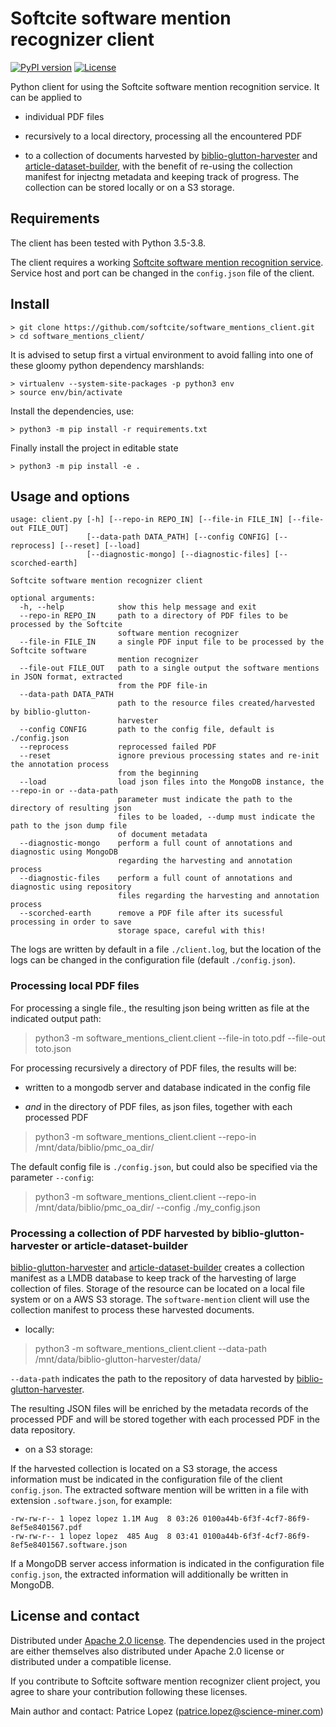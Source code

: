 # Softcite software mention recognizer client

[![PyPI version](https://badge.fury.io/py/software_mentions_client.svg)](https://badge.fury.io/py/software_mentions_client)
[![License](http://img.shields.io/:license-apache-blue.svg)](http://www.apache.org/licenses/LICENSE-2.0.html)

Python client for using the Softcite software mention recognition service. It can be applied to 

* individual PDF files

* recursively to a local directory, processing all the encountered PDF 

* to a collection of documents harvested by [biblio-glutton-harvester](https://github.com/kermitt2/biblio-glutton-harvester) and [article-dataset-builder](https://github.com/kermitt2/article-dataset-builder), with the benefit of re-using the collection manifest for injectng metadata and keeping track of progress. The collection can be stored locally or on a S3 storage. 

## Requirements

The client has been tested with Python 3.5-3.8. 

The client requires a working [Softcite software mention recognition service](https://github.com/ourresearch/software-mentions). Service host and port can be changed in the `config.json` file of the client. 

## Install

```console
> git clone https://github.com/softcite/software_mentions_client.git
> cd software_mentions_client/
```

It is advised to setup first a virtual environment to avoid falling into one of these gloomy python dependency marshlands:

```console
> virtualenv --system-site-packages -p python3 env
> source env/bin/activate
```

Install the dependencies, use:

```console
> python3 -m pip install -r requirements.txt
```

Finally install the project in editable state

```console
> python3 -m pip install -e .
```


## Usage and options

```
usage: client.py [-h] [--repo-in REPO_IN] [--file-in FILE_IN] [--file-out FILE_OUT]
                 [--data-path DATA_PATH] [--config CONFIG] [--reprocess] [--reset] [--load]
                 [--diagnostic-mongo] [--diagnostic-files] [--scorched-earth]

Softcite software mention recognizer client

optional arguments:
  -h, --help            show this help message and exit
  --repo-in REPO_IN     path to a directory of PDF files to be processed by the Softcite
                        software mention recognizer
  --file-in FILE_IN     a single PDF input file to be processed by the Softcite software
                        mention recognizer
  --file-out FILE_OUT   path to a single output the software mentions in JSON format, extracted
                        from the PDF file-in
  --data-path DATA_PATH
                        path to the resource files created/harvested by biblio-glutton-
                        harvester
  --config CONFIG       path to the config file, default is ./config.json
  --reprocess           reprocessed failed PDF
  --reset               ignore previous processing states and re-init the annotation process
                        from the beginning
  --load                load json files into the MongoDB instance, the --repo-in or --data-path
                        parameter must indicate the path to the directory of resulting json
                        files to be loaded, --dump must indicate the path to the json dump file
                        of document metadata
  --diagnostic-mongo    perform a full count of annotations and diagnostic using MongoDB
                        regarding the harvesting and annotation process
  --diagnostic-files    perform a full count of annotations and diagnostic using repository
                        files regarding the harvesting and annotation process
  --scorched-earth      remove a PDF file after its sucessful processing in order to save
                        storage space, careful with this!
```

The logs are written by default in a file `./client.log`, but the location of the logs can be changed in the configuration file (default `./config.json`).

### Processing local PDF files

For processing a single file., the resulting json being written as file at the indicated output path:

> python3 -m software_mentions_client.client --file-in toto.pdf --file-out toto.json

For processing recursively a directory of PDF files, the results will be:

* written to a mongodb server and database indicated in the config file

* *and* in the directory of PDF files, as json files, together with each processed PDF

> python3 -m software_mentions_client.client --repo-in /mnt/data/biblio/pmc_oa_dir/

The default config file is `./config.json`, but could also be specified via the parameter `--config`: 

> python3 -m software_mentions_client.client --repo-in /mnt/data/biblio/pmc_oa_dir/ --config ./my_config.json


### Processing a collection of PDF harvested by biblio-glutton-harvester or article-dataset-builder

[biblio-glutton-harvester](https://github.com/kermitt2/biblio-glutton-harvester) and [article-dataset-builder](https://github.com/kermitt2/article-dataset-builder) creates a collection manifest as a LMDB database to keep track of the harvesting of large collection of files. Storage of the resource can be located on a local file system or on a AWS S3 storage. The `software-mention` client will use the collection manifest to process these harvested documents. 

* locally:

> python3 -m software_mentions_client.client --data-path /mnt/data/biblio-glutton-harvester/data/

`--data-path` indicates the path to the repository of data harvested by [biblio-glutton-harvester](https://github.com/kermitt2/biblio-glutton-harvester).

The resulting JSON files will be enriched by the metadata records of the processed PDF and will be stored together with each processed PDF in the data repository. 

* on a S3 storage:

If the harvested collection is located on a S3 storage, the access information must be indicated in the configuration file of the client `config.json`. The extracted software mention will be written in a file with extension `.software.json`, for example:

```
-rw-rw-r-- 1 lopez lopez 1.1M Aug  8 03:26 0100a44b-6f3f-4cf7-86f9-8ef5e8401567.pdf
-rw-rw-r-- 1 lopez lopez  485 Aug  8 03:41 0100a44b-6f3f-4cf7-86f9-8ef5e8401567.software.json
```

If a MongoDB server access information is indicated in the configuration file `config.json`, the extracted information will additionally be written in MongoDB. 

## License and contact

Distributed under [Apache 2.0 license](http://www.apache.org/licenses/LICENSE-2.0). The dependencies used in the project are either themselves also distributed under Apache 2.0 license or distributed under a compatible license. 

If you contribute to Softcite software mention recognizer client project, you agree to share your contribution following these licenses. 

Main author and contact: Patrice Lopez (<patrice.lopez@science-miner.com>)
